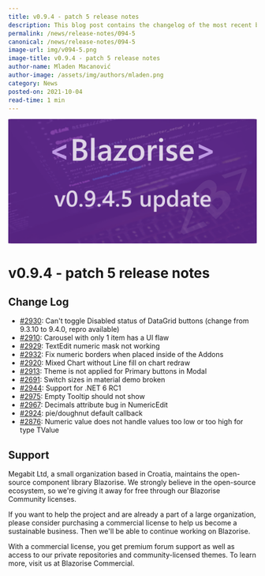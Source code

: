 ```yaml
---
title: v0.9.4 - patch 5 release notes
description: This blog post contains the changelog of the most recent bug fixes included in the Blazorise v0.9.4.5 release.
permalink: /news/release-notes/094-5
canonical: /news/release-notes/094-5
image-url: img/v094-5.png
image-title: v0.9.4 - patch 5 release notes
author-name: Mladen Macanović
author-image: /assets/img/authors/mladen.png
category: News
posted-on: 2021-10-04
read-time: 1 min
---
```


![v0.9.4 - patch 5 release notes](img/v094-5.png)

# v0.9.4 - patch 5 release notes

## Change Log

- [#2930](https://github.com/Megabit/Blazorise/issues/2930): Can't toggle Disabled status of DataGrid buttons (change from 9.3.10 to 9.4.0, repro available)
- [#2910](https://github.com/Megabit/Blazorise/issues/2910): Carousel with only 1 item has a UI flaw
- [#2929](https://github.com/Megabit/Blazorise/issues/2929): TextEdit numeric mask not working
- [#2932](https://github.com/Megabit/Blazorise/issues/2932): Fix numeric borders when placed inside of the Addons
- [#2920](https://github.com/Megabit/Blazorise/issues/2920): Mixed Chart without Line fill on chart redraw
- [#2913](https://github.com/Megabit/Blazorise/issues/2913): Theme is not applied for Primary buttons in Modal
- [#2691](https://github.com/Megabit/Blazorise/issues/2691): Switch sizes in material demo broken
- [#2944](https://github.com/Megabit/Blazorise/issues/2944): Support for .NET 6 RC1
- [#2975](https://github.com/Megabit/Blazorise/issues/2975): Empty Tooltip should not show
- [#2967](https://github.com/Megabit/Blazorise/issues/2967): Decimals attribute bug in NumericEdit
- [#2924](https://github.com/Megabit/Blazorise/issues/2924): pie/doughnut default callback
- [#2876](https://github.com/Megabit/Blazorise/issues/2876): Numeric value does not handle values too low or too high for type TValue

## Support

Megabit Ltd, a small organization based in Croatia, maintains the open-source component library Blazorise. We strongly believe in the open-source ecosystem, so we're giving it away for free through our Blazorise Community licenses.

If you want to help the project and are already a part of a large organization, please consider purchasing a commercial license to help us become a sustainable business. Then we'll be able to continue working on Blazorise.

With a commercial license, you get premium forum support as well as access to our private repositories and community-licensed themes. To learn more, visit us at Blazorise Commercial.
